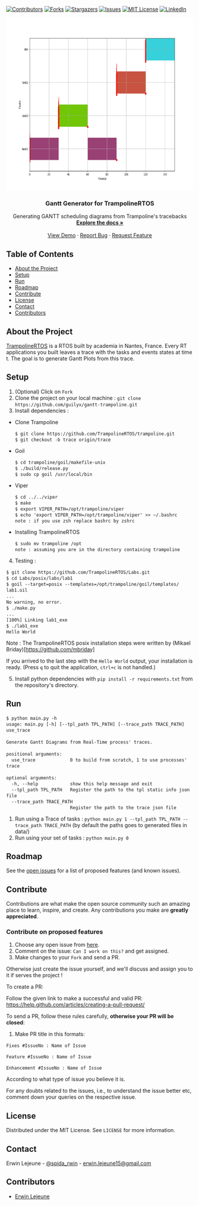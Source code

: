 [![Contributors][contributors-shield]][contributors-url]
[![Forks][forks-shield]][forks-url]
[![Stargazers][stars-shield]][stars-url]
[![Issues][issues-shield]][issues-url]
[![MIT License][license-shield]][license-url]
[![LinkedIn][linkedin-shield]][linkedin-url]

<p align="center">
    <!--- relative path means image/image.png instead of https://etc... -->
    <img src="img/gantt.png" width="580" height="463">                           
</a>

  <h3 align="center">Gantt Generator for TrampolineRTOS</h3>

  <p align="center">
    Generating GANTT scheduling diagrams from Trampoline's tracebacks
    <br />
    <a href="https://github.com/Guilyx/gantt-trampoline/blob/master/README.md"><strong>Explore the docs »</strong></a>
    <br />
    <br />
    <a href="https://github.com/guilyx/gantt-trampoline">View Demo</a>
    ·
    <a href="https://github.com/guilyx/gantt-trampoline/issues">Report Bug</a>
    ·
    <a href="https://github.com/guilyx/gantt-trampoline/issues">Request Feature</a>
  </p>
</p>

## Table of Contents

* [About the Project](#about-the-project)
* [Setup](#setup)
* [Run](#run)
* [Roadmap](#roadmap)
* [Contribute](#contribute)
* [License](#license)
* [Contact](#contact)
* [Contributors](#contributors)

## About the Project

[TrampolineRTOS](https://github.com/TrampolineRTOS/trampoline) is a RTOS built by academia in Nantes, France. Every RT applications you built leaves a trace with the tasks and events states at time t. The goal is to generate Gantt Plots from this trace.

## Setup

1. (Optional) Click on `Fork`
2. Clone the project on your local machine : `git clone https://github.com/guilyx/gantt-trampoline.git`
3. Install dependencies : 
  - Clone Trampoline
    ```shell
    $ git clone https://github.com/TrampolineRTOS/trampoline.git
    $ git checkout -b trace origin/trace
    ```
  - Goil 
    ```shell
    $ cd trampoline/goil/makefile-unix
    $ ./build/release.py
    $ sudo cp goil /usr/local/bin
    ```
  - Viper
    ```shell
    $ cd ../../viper
    $ make
    $ export VIPER_PATH=/opt/trampoline/viper
    $ echo 'export VIPER_PATH=/opt/trampoline/viper' >> ~/.bashrc
    note : if you use zsh replace bashrc by zshrc
    ```
  - Installing TrampolineRTOS
    ```shell
    $ sudo mv trampoline /opt
    note : assuming you are in the directory containing trampoline
    ```
4. Testing :
  ```shell
  $ git clone https://github.com/TrampolineRTOS/Labs.git
  $ cd Labs/posix/labs/lab1
  $ goil --target=posix --templates=/opt/trampoline/goil/templates/ lab1.oil
  ...
  No warning, no error.
  $ ./make.py
  ...
  [100%] Linking lab1_exe
  $ ./lab1_exe
  Hello World
  ```

Note : The TrampolineRTOS posix installation steps were written by (Mikael Briday)[https://github.com/mbriday]

If you arrived to the last step with the `Hello World` output, your installation is ready. (Press `q`  to quit the application, `ctrl+c` is not handled.)


5. Install python dependencies with `pip install -r requirements.txt` from the repository's directory.

## Run

```shell
$ python main.py -h
usage: main.py [-h] [--tpl_path TPL_PATH] [--trace_path TRACE_PATH] use_trace

Generate Gantt Diagrams from Real-Time process' traces.

positional arguments:
  use_trace             0 to build from scratch, 1 to use processes' trace

optional arguments:
  -h, --help            show this help message and exit
  --tpl_path TPL_PATH   Register the path to the tpl static info json file
  --trace_path TRACE_PATH
                        Register the path to the trace json file
```

1. Run using a Trace of tasks : `python main.py 1 --tpl_path TPL_PATH --trace_path TRACE_PATH` (by default the paths goes to generated files in data/)
2. Run using your set of tasks : `python main.py 0`

## Roadmap

See the [open issues](https://github.com/guilyx/gantt-trampoline/issues) for a list of proposed features (and known issues).

## Contribute

Contributions are what make the open source community such an amazing place to learn, inspire, and create. Any contributions you make are **greatly appreciated**.

### Contribute on proposed features

1. Choose any open issue from [here](https://github.com/guilyx/gantt-trampoline/issues). 
2. Comment on the issue: `Can I work on this?` and get assigned.
3. Make changes to your `Fork` and send a PR.

Otherwise just create the issue yourself, and we'll discuss and assign you to it if serves the project !

To create a PR:

Follow the given link to make a successful and valid PR: https://help.github.com/articles/creating-a-pull-request/

To send a PR, follow these rules carefully, **otherwise your PR will be closed**:

1. Make PR title in this formats: 
```
Fixes #IssueNo : Name of Issue
``` 
```
Feature #IssueNo : Name of Issue
```
```
Enhancement #IssueNo : Name of Issue
```

According to what type of issue you believe it is.

For any doubts related to the issues, i.e., to understand the issue better etc, comment down your queries on the respective issue.

## License

Distributed under the MIT License. See `LICENSE` for more information.

## Contact

Erwin Lejeune - [@spida_rwin](https://twitter.com/spida_rwin) - erwin.lejeune15@gmail.com

## Contributors

- [Erwin Lejeune](https://github.com/Guilyx)

[contributors-shield]: https://img.shields.io/github/contributors/guilyx/gantt-trampoline.svg?style=flat-square
[contributors-url]: https://github.com/guilyx/gantt-trampoline/graphs/contributors
[forks-shield]: https://img.shields.io/github/forks/guilyx/gantt-trampoline.svg?style=flat-square
[forks-url]: https://github.com/guilyx/gantt-trampoline/network/members
[stars-shield]: https://img.shields.io/github/stars/guilyx/gantt-trampoline.svg?style=flat-square
[stars-url]: https://github.com/guilyx/gantt-trampoline/stargazers
[issues-shield]: https://img.shields.io/github/issues/guilyx/gantt-trampoline.svg?style=flat-square
[issues-url]: https://github.com/guilyx/gantt-trampoline/issues
[license-shield]: https://img.shields.io/github/license/guilyx/gantt-trampoline.svg?style=flat-square
[license-url]: https://github.com/guilyx/gantt-trampoline/blob/master/LICENSE.md
[linkedin-shield]: https://img.shields.io/badge/-LinkedIn-black.svg?style=flat-square&logo=linkedin&colorB=555
[linkedin-url]: https://linkedin.com/in/erwinlejeune-lkn
